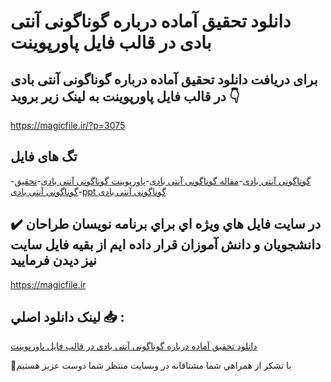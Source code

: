 # دانلود تحقیق آماده درباره گوناگونی آنتی بادی در قالب فایل پاورپوینت

## برای دریافت دانلود تحقیق آماده درباره گوناگونی آنتی بادی در قالب فایل پاورپوینت به لینک زیر بروید 👇

https://magicfile.ir/?p=3075

## تگ های فایل

-[گوناگونی آنتی بادی](https://magicfile.ir/product/%d8%aa%d8%ad%d9%82%db%8c%d9%82-%d8%a2%d9%85%d8%a7%d8%af%d9%87-%da%af%d9%88%d9%86%d8%a7%da%af%d9%88%d9%86%db%8c-%d8%a2%d9%86%d8%aa%db%8c-%d8%a8%d8%a7%d8%af%db%8c-%d8%af%d8%b1-%d9%81%d8%a7%db%8c%d9%84-%d9%be%d8%a7%d9%88%d8%b1%d9%be%d9%88%db%8c%d9%86%d8%aa/)-[مقاله گوناگونی آنتی بادی](https://magicfile.ir/product/%d8%aa%d8%ad%d9%82%db%8c%d9%82-%d8%a2%d9%85%d8%a7%d8%af%d9%87-%da%af%d9%88%d9%86%d8%a7%da%af%d9%88%d9%86%db%8c-%d8%a2%d9%86%d8%aa%db%8c-%d8%a8%d8%a7%d8%af%db%8c-%d8%af%d8%b1-%d9%81%d8%a7%db%8c%d9%84-%d9%be%d8%a7%d9%88%d8%b1%d9%be%d9%88%db%8c%d9%86%d8%aa/)-[پاورپوینت گوناگونی آنتی بادی](https://magicfile.ir/product/%d8%aa%d8%ad%d9%82%db%8c%d9%82-%d8%a2%d9%85%d8%a7%d8%af%d9%87-%da%af%d9%88%d9%86%d8%a7%da%af%d9%88%d9%86%db%8c-%d8%a2%d9%86%d8%aa%db%8c-%d8%a8%d8%a7%d8%af%db%8c-%d8%af%d8%b1-%d9%81%d8%a7%db%8c%d9%84-%d9%be%d8%a7%d9%88%d8%b1%d9%be%d9%88%db%8c%d9%86%d8%aa/)-[تحقیق گوناگونی آنتی بادی](https://magicfile.ir/product/%d8%aa%d8%ad%d9%82%db%8c%d9%82-%d8%a2%d9%85%d8%a7%d8%af%d9%87-%da%af%d9%88%d9%86%d8%a7%da%af%d9%88%d9%86%db%8c-%d8%a2%d9%86%d8%aa%db%8c-%d8%a8%d8%a7%d8%af%db%8c-%d8%af%d8%b1-%d9%81%d8%a7%db%8c%d9%84-%d9%be%d8%a7%d9%88%d8%b1%d9%be%d9%88%db%8c%d9%86%d8%aa/)-[ppt گوناگونی آنتی بادی](https://magicfile.ir/product/%d8%aa%d8%ad%d9%82%db%8c%d9%82-%d8%a2%d9%85%d8%a7%d8%af%d9%87-%da%af%d9%88%d9%86%d8%a7%da%af%d9%88%d9%86%db%8c-%d8%a2%d9%86%d8%aa%db%8c-%d8%a8%d8%a7%d8%af%db%8c-%d8%af%d8%b1-%d9%81%d8%a7%db%8c%d9%84-%d9%be%d8%a7%d9%88%d8%b1%d9%be%d9%88%db%8c%d9%86%d8%aa/)

## ✔️ در سايت فايل هاي ويژه اي براي برنامه نويسان طراحان دانشجويان و دانش آموزان قرار داده ايم از بقيه فايل سايت نيز ديدن فرماييد

https://magicfile.ir


## لينک دانلود اصلي 📥 :

[دانلود تحقیق آماده درباره گوناگونی آنتی بادی در قالب فایل پاورپوینت](https://magicfile.ir/product/%d8%aa%d8%ad%d9%82%db%8c%d9%82-%d8%a2%d9%85%d8%a7%d8%af%d9%87-%da%af%d9%88%d9%86%d8%a7%da%af%d9%88%d9%86%db%8c-%d8%a2%d9%86%d8%aa%db%8c-%d8%a8%d8%a7%d8%af%db%8c-%d8%af%d8%b1-%d9%81%d8%a7%db%8c%d9%84-%d9%be%d8%a7%d9%88%d8%b1%d9%be%d9%88%db%8c%d9%86%d8%aa/) 


🙏با تشکر از همراهي شما مشتاقانه در وبسایت منتظر شما دوست عزیز هستیم

